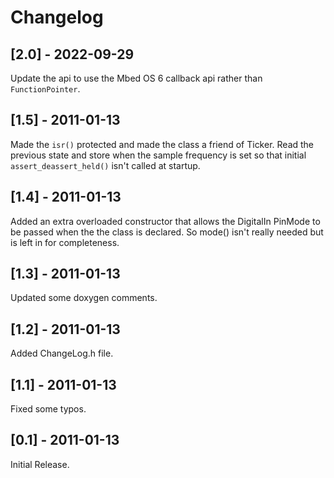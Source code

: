 # Changelog

## [2.0] - 2022-09-29

Update the api to use the Mbed OS 6 callback api rather than `FunctionPointer`.

## [1.5] - 2011-01-13

Made the `isr()` protected and made the class a friend of Ticker. Read the
previous state and store when the sample frequency is set so that initial
`assert_deassert_held()` isn't called at startup.

## [1.4] - 2011-01-13

Added an extra overloaded constructor that allows the DigitalIn PinMode to be
passed when the the class is declared. So mode() isn't really needed but is
left in for completeness.

## [1.3] - 2011-01-13

Updated some doxygen comments.

## [1.2] - 2011-01-13

Added ChangeLog.h file.

## [1.1] - 2011-01-13

Fixed some typos.

## [0.1] - 2011-01-13

Initial Release.
